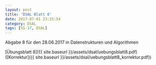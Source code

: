```yaml
---
layout: post
title: 'DSAL Blatt 8'
date: 2017-07-01 23:25:54
category: DSAL
tags: [SS-17, DSAL]
---
```


Abgabe 8 für den 28.06.2017 in Datenstrukturen und Algorithmen

[Übungsblatt 8]({{ site.baseurl }}/assets/dsal/uebungsblatt8.pdf) ([Korrektur]({{ site.baseurl }}/assets/dsal/uebungsblatt8_korrektur.pdf))
